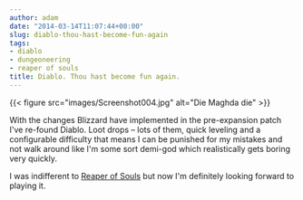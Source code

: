 ```yaml
---
author: adam
date: "2014-03-14T11:07:44+00:00"
slug: diablo-thou-hast-become-fun-again
tags:
- diablo
- dungeoneering
- reaper of souls
title: Diablo. Thou hast become fun again.
---
```


{{< figure src="images/Screenshot004.jpg" alt="Die Maghda die" >}}

With the changes Blizzard have implemented in the pre-expansion patch I've re-found Diablo. Loot drops &#8211; lots of them, quick leveling and a configurable difficulty that means I can be punished for my mistakes and not walk around like I'm some sort demi-god which realistically gets boring very quickly.

I was indifferent to [Reaper of Souls](http://eu.battle.net/d3/en/reaper-of-souls/) but now I'm definitely looking forward to playing it.